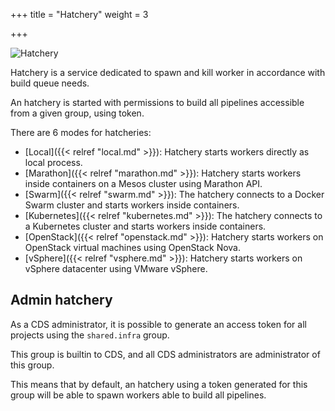 +++
title = "Hatchery"
weight = 3

+++

![Hatchery](/images/hatchery.png)

Hatchery is a service dedicated to spawn and kill worker in accordance with build queue needs.

An hatchery is started with permissions to build all pipelines accessible from a given group, using token.

There are 6 modes for hatcheries:

 * [Local]({{< relref "local.md" >}}): Hatchery starts workers directly as local process.
 * [Marathon]({{< relref "marathon.md" >}}): Hatchery starts workers inside containers on a Mesos cluster using Marathon API.
 * [Swarm]({{< relref "swarm.md" >}}): The hatchery connects to a Docker Swarm cluster and starts workers inside containers.
 * [Kubernetes]({{< relref "kubernetes.md" >}}): The hatchery connects to a Kubernetes cluster and starts workers inside containers.
 * [OpenStack]({{< relref "openstack.md" >}}): Hatchery starts workers on OpenStack virtual machines using OpenStack Nova.
 * [vSphere]({{< relref "vsphere.md" >}}): Hatchery starts workers on vSphere datacenter using VMware vSphere.


## Admin hatchery

As a CDS administrator, it is possible to generate an access token for all projects using the `shared.infra` group.

This group is builtin to CDS, and all CDS administrators are administrator of this group.

This means that by default, an hatchery using a token generated for this group will be able to spawn workers able to build all pipelines.
